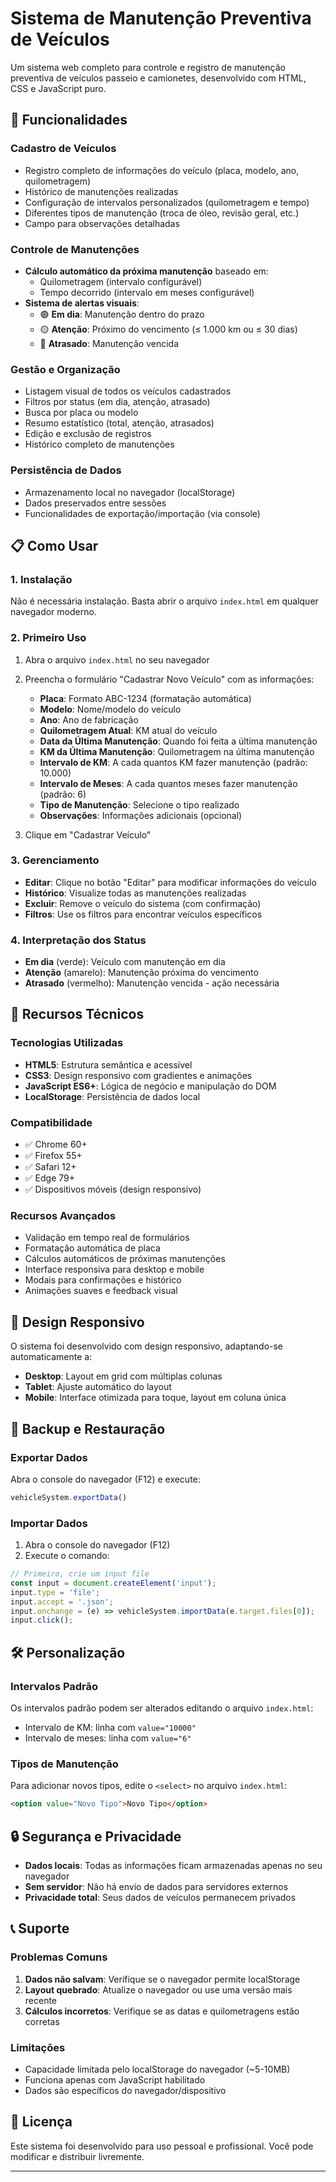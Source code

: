 # Sistema de Manutenção Preventiva de Veículos

Um sistema web completo para controle e registro de manutenção preventiva de veículos passeio  e camionetes, desenvolvido com HTML, CSS e JavaScript puro.

## 🚗 Funcionalidades

### Cadastro de Veículos
- Registro completo de informações do veículo (placa, modelo, ano, quilometragem)
- Histórico de manutenções realizadas
- Configuração de intervalos personalizados (quilometragem e tempo)
- Diferentes tipos de manutenção (troca de óleo, revisão geral, etc.)
- Campo para observações detalhadas

### Controle de Manutenções
- **Cálculo automático da próxima manutenção** baseado em:
  - Quilometragem (intervalo configurável)
  - Tempo decorrido (intervalo em meses configurável)
- **Sistema de alertas visuais**:
  - 🟢 **Em dia**: Manutenção dentro do prazo
  - 🟡 **Atenção**: Próximo do vencimento (≤ 1.000 km ou ≤ 30 dias)
  - 🔴 **Atrasado**: Manutenção vencida

### Gestão e Organização
- Listagem visual de todos os veículos cadastrados
- Filtros por status (em dia, atenção, atrasado)
- Busca por placa ou modelo
- Resumo estatístico (total, atenção, atrasados)
- Edição e exclusão de registros
- Histórico completo de manutenções

### Persistência de Dados
- Armazenamento local no navegador (localStorage)
- Dados preservados entre sessões
- Funcionalidades de exportação/importação (via console)

## 📋 Como Usar

### 1. Instalação
Não é necessária instalação. Basta abrir o arquivo `index.html` em qualquer navegador moderno.

### 2. Primeiro Uso
1. Abra o arquivo `index.html` no seu navegador
2. Preencha o formulário "Cadastrar Novo Veículo" com as informações:
   - **Placa**: Formato ABC-1234 (formatação automática)
   - **Modelo**: Nome/modelo do veículo
   - **Ano**: Ano de fabricação
   - **Quilometragem Atual**: KM atual do veículo
   - **Data da Última Manutenção**: Quando foi feita a última manutenção
   - **KM da Última Manutenção**: Quilometragem na última manutenção
   - **Intervalo de KM**: A cada quantos KM fazer manutenção (padrão: 10.000)
   - **Intervalo de Meses**: A cada quantos meses fazer manutenção (padrão: 6)
   - **Tipo de Manutenção**: Selecione o tipo realizado
   - **Observações**: Informações adicionais (opcional)

3. Clique em "Cadastrar Veículo"

### 3. Gerenciamento
- **Editar**: Clique no botão "Editar" para modificar informações do veículo
- **Histórico**: Visualize todas as manutenções realizadas
- **Excluir**: Remove o veículo do sistema (com confirmação)
- **Filtros**: Use os filtros para encontrar veículos específicos

### 4. Interpretação dos Status
- **Em dia** (verde): Veículo com manutenção em dia
- **Atenção** (amarelo): Manutenção próxima do vencimento
- **Atrasado** (vermelho): Manutenção vencida - ação necessária

## 🔧 Recursos Técnicos

### Tecnologias Utilizadas
- **HTML5**: Estrutura semântica e acessível
- **CSS3**: Design responsivo com gradientes e animações
- **JavaScript ES6+**: Lógica de negócio e manipulação do DOM
- **LocalStorage**: Persistência de dados local

### Compatibilidade
- ✅ Chrome 60+
- ✅ Firefox 55+
- ✅ Safari 12+
- ✅ Edge 79+
- ✅ Dispositivos móveis (design responsivo)

### Recursos Avançados
- Validação em tempo real de formulários
- Formatação automática de placa
- Cálculos automáticos de próximas manutenções
- Interface responsiva para desktop e mobile
- Modais para confirmações e histórico
- Animações suaves e feedback visual

## 📱 Design Responsivo

O sistema foi desenvolvido com design responsivo, adaptando-se automaticamente a:
- **Desktop**: Layout em grid com múltiplas colunas
- **Tablet**: Ajuste automático do layout
- **Mobile**: Interface otimizada para toque, layout em coluna única

## 💾 Backup e Restauração

### Exportar Dados
Abra o console do navegador (F12) e execute:
```javascript
vehicleSystem.exportData()
```

### Importar Dados
1. Abra o console do navegador (F12)
2. Execute o comando:
```javascript
// Primeiro, crie um input file
const input = document.createElement('input');
input.type = 'file';
input.accept = '.json';
input.onchange = (e) => vehicleSystem.importData(e.target.files[0]);
input.click();
```

## 🛠️ Personalização

### Intervalos Padrão
Os intervalos padrão podem ser alterados editando o arquivo `index.html`:
- Intervalo de KM: linha com `value="10000"`
- Intervalo de meses: linha com `value="6"`

### Tipos de Manutenção
Para adicionar novos tipos, edite o `<select>` no arquivo `index.html`:
```html
<option value="Novo Tipo">Novo Tipo</option>
```

## 🔒 Segurança e Privacidade

- **Dados locais**: Todas as informações ficam armazenadas apenas no seu navegador
- **Sem servidor**: Não há envio de dados para servidores externos
- **Privacidade total**: Seus dados de veículos permanecem privados

## 📞 Suporte

### Problemas Comuns
1. **Dados não salvam**: Verifique se o navegador permite localStorage
2. **Layout quebrado**: Atualize o navegador ou use uma versão mais recente
3. **Cálculos incorretos**: Verifique se as datas e quilometragens estão corretas

### Limitações
- Capacidade limitada pelo localStorage do navegador (~5-10MB)
- Funciona apenas com JavaScript habilitado
- Dados são específicos do navegador/dispositivo

## 📄 Licença

Este sistema foi desenvolvido para uso pessoal e profissional. Você pode modificar e distribuir livremente.

---



